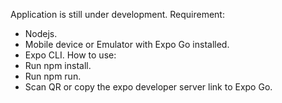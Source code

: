 Application is still under development.
Requirement:
- Nodejs.
- Mobile device or Emulator with Expo Go installed.
- Expo CLI.
How to use: 
- Run npm install.
- Run npm run.
- Scan QR or copy the expo developer server link to Expo Go.
